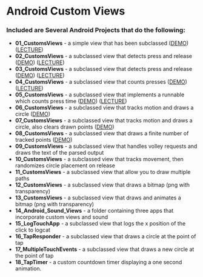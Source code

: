 # Android Custom Views

### Included are Several Android Projects that do the following:

- **01_CustomsViews** - a simple view that has been subclassed ([DEMO](https://www.youtube.com/watch?v=PxzMkgcQnEI)) ([LECTURE](https://www.youtube.com/watch?v=CHt5FvXrtCc))
- **02_CustomsViews** - a subclassed view that detects press and release ([DEMO](https://www.youtube.com/watch?v=Ch35qT43Jiw)) ([LECTURE](https://www.youtube.com/watch?v=L1YNYtv9qGA))
- **03_CustomsViews** - a subclassed view that detects press and release ([DEMO](https://www.youtube.com/watch?v=ALXd6Tc1kzY)) ([LECTURE](https://www.youtube.com/watch?v=JRNKU45Mu5c))
- **04_CustomsViews** - a subclassed view that counts presses ([DEMO](https://www.youtube.com/watch?v=JRnLsKjzIzg)) ([LECTURE](https://www.youtube.com/watch?v=m7BHzptFEUA))
- **05_CustomsViews** - a subclassed view that implements a runnable which counts press time ([DEMO](https://www.youtube.com/watch?v=9CLalvD-nv0)) ([LECTURE](https://www.youtube.com/watch?v=G-bpN_fj1bk))
- **06_CustomsViews** - a subclassed view that tracks motion and draws a circle ([DEMO](https://www.youtube.com/watch?v=xP1GFxRh41I))
- **07_CustomsViews** - a subclassed view that tracks motion and draws a circle, also clears drawn points ([DEMO](https://www.youtube.com/watch?v=QDlxibZWGsU))
- **08_CustomsViews** - a subclassed view that draws a finite number of tracked points ([DEMO](https://www.youtube.com/watch?v=O1OWMmeJ5y0))
- **09_CustomsViews** - a subclassed view that handles volley requests and draws the text of the parsed output
- **10_CustomsViews** - a subclassed view that tracks movement, then randomizes circle placement on release
- **11_CustomsViews** - a subclassed view that allow you to draw multiple paths
- **12_CustomsViews** - a subclassed view that draws a bitmap (png with transparency)
- **13_CustomsViews** - a subclassed view that draws and animates a bitmap (png with transparency)
- **14_Android_Sound_Views** - a folder containing three apps that incorporate custom views and sound
- **15_LogTouchApp** - a subclassed view that logs the x position of the click to logcat
- **16_TapResponder** - a subclassed view that draws a circle at the point of tap
- **17_MultipleTouchEvents** - a subclassed view that draws a new circle at the point of tap
- **18_TapTimer** - a custom countdown timer displaying a one second animation.
